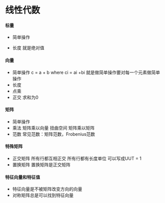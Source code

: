 # 线性代数
  
#### 标量

* 简单操作
   
* 长度
  就是绝对值

#### 向量

* 简单操作
  c = a + b where ci = ai +bi
  就是做简单操作要对每一个元素做简单操作
* 长度 
* 点乘
* 正交
  求和为0

#### 矩阵
* 简单操作
* 乘法
 矩阵乘以向量
 扭曲空间
 矩阵乘以矩阵
* 范数
 常见范数：矩阵范数，Frobenius范数

#### 特殊矩阵
* 正交矩阵
 所有行都互相正交
 所有行都有长度单位
 可以写成UUT = 1
* 置换矩阵
 置换矩阵是正交矩阵

#### 特征向量和特征值
* 特征向量是不被矩阵改变方向的向量
* 对称矩阵总是可以找到特征向量